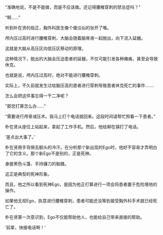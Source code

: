 “准确地说，不是不能做，而是不应该做。还记得腰椎穿刺的禁忌症吗？”

“啊……”

听到朴在贤的指正，胸外科医生像个傻瓜似的张开了嘴。

颅内压过高时进行腰椎穿刺，大脑会随着脑脊液一起脱出，向下流入延髓。

这就是大脑从高压区向低压区移动的原理。

这种情况下，脱出的大脑会压迫患者的延髓，不仅可能引发各种瘫痪，甚至会导致休克。

也就是说，颅内压过高时，绝对不能进行腰椎穿刺。

实际上，不久前就发生过给脑压高的患者进行穿刺导致患者休克死亡的事件…….

怎么会把这件事忘得一干二净呢？

“那您打算怎么办……”

“需要进行颅骨减压术。我马上打个电话就回来。这段时间请帮忙照看一下患者。”

朴在贤从座位上站起来，拿起了工作手机。然后，他给柳在镇打了电话。

‘差点出大事了。’

朴在贤用手背擦去额头的冷汗。在分析那个新出现的Ego时，他好不容易才弄明白了它的含义。那个新Ego不是别的，正是死神。

身披黑色斗篷、手持镰刀的骷髅。

这正是典型的死神形象。

而且，他之所以看到死神Ego，是因为他正打算进行一项会将患者置于危险境地的操作。

如果他无视Ego，执意进行腰椎穿刺，患者可能还没等到接受胸外科手术就已经死亡了。

朴在贤第一次意识到，Ego不仅能帮助他人，也能给自己带来直接的帮助。

‘前辈，快接电话啊！’